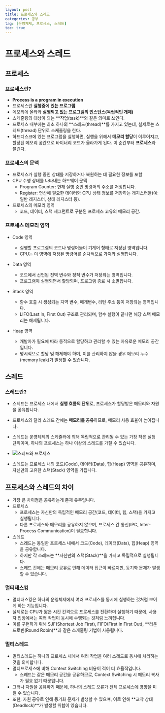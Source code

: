 ```yaml
---
layout: post
title: 프로세스와 스레드
categories: 공부
tag: [운영체제, 프로세스, 스레드]
toc: true
---
```


# 프로세스와 스레드

## 프로세스

### 프로세스란?

- **Process is a program in execution**
- 프로세스란 **실행중에 있는 프로그램**
- 메모리에 올라와 **실행되고 있는 프로그램의 인스턴스(독립적인 개체)**
- 스케줄링의 대상이 되는 **작업(task)**와 같은 의미로 쓰인다.
- 프로세스 내부에는 최소 하나의 **스레드(thread)**를 가지고 있는데, 실제로는 스레드(thread) 단위로 스케줄링을 한다.
- 하드디스크에 있는 프로그램을 실행하면, 실행을 위해서 **메모리 할당**이 이루어지고, 할당된 메모리 공간으로 바이너리 코드가 올라가게 된다. 이 순간부터 **프로세스**라 불린다.

### 프로세스의 문맥

- 프로세스가 실행 중인 상태를 저장하거나 복원하는 데 필요한 정보를 포함
- CPU 수행 상태를 나타내는 하드웨어 문맥
    - Program Counter: 현재 실행 중인 명령어의 주소를 저장합니다.
    - Register: 연산에 필요한 데이터와 CPU 상태 정보를 저장하는 레지스터들(예: 일반 레지스터, 상태 레지스터 등).
- 프로세스의 메모리 영역
    - 코드, 데이터, 스택 세그먼트로 구분된 프로세스 고유의 메모리 공간.

### 프로세스 메모리 영역

- Code 영역
    - 실행할 프로그램의 코드나 명령어들이 기계어 형태로 저장된 영역입니다.
    - CPU는 이 영역에 저장된 명령어를 순차적으로 가져와 실행합니다.
- Data 영역
    - 코드에서 선언된 전역 변수와 정적 변수가 저장되는 영역입니다.
    - 프로그램이 실행되면서 할당되며, 프로그램 종료 시 소멸합니다.
- Stack 영역
    - 함수 호출 시 생성되는 지역 변수, 매개변수, 리턴 주소 등이 저장되는 영역입니다.
    - LIFO(Last In, First Out) 구조로 관리되며, 함수 실행이 끝나면 해당 스택 메모리는 해제됩니다.

- Heap 영역
    - 개발자가 필요에 따라 동적으로 할당하고 관리할 수 있는 자유로운 메모리 공간입니다.
    - 명시적으로 할당 및 해제해야 하며, 이를 관리하지 않을 경우 메모리 누수(memory leak)가 발생할 수 있습니다.

## 스레드

### 스레드란?

- 스레드는 프로세스 내에서 **실행 흐름의 단위**로, 프로세스가 할당받은 메모리와 자원을 공유합니다.
- 프로세스와 달리 스레드 간에는 **메모리를 공유**하므로, 메모리 사용 효율이 높아집니다.
- 스레드는 운영체제의 스케줄러에 의해 독립적으로 관리될 수 있는 가장 작은 실행 단위이며, 하나의 프로세스는 하나 이상의 스레드를 가질 수 있습니다.

- ![스레드와 프로세스](https://github.com/user-attachments/assets/ff496f72-781e-4117-8f28-1c4a278122aa)

- 스레드는 프로세스 내의 코드(Code), 데이터(Data), 힙(Heap) 영역을 공유하며, 자신만의 고유한 스택(Stack) 영역을 가집니다.

## 프로세스와 스레드의 차이

- 가장 큰 차이점은 공유하는게 존재 유무입니다.
- 프로세스
    - 프로세스는 자신만의 독립적인 메모리 공간(코드, 데이터, 힙, 스택)을 가지고 실행됩니다.
    - 다른 프로세스와 메모리를 공유하지 않으며, 프로세스 간 통신(IPC, Inter-Process Communication)이 필요합니다.
- 스레드
    - 스레드는 동일한 프로세스 내에서 코드(Code), 데이터(Data), 힙(Heap) 영역을 공유합니다.
    - 하지만 각 스레드는 **자신만의 스택(Stack)**을 가지고 독립적으로 실행됩니다.
    - 스레드 간에는 메모리 공유로 인해 데이터 접근이 빠르지만, 동기화 문제가 발생할 수 있습니다.

### 멀티태스킹

- 멀티태스킹은 하나의 운영체제에서 여러 프로세스를 동시에 실행하는 것처럼 보이게 하는 기능입니다.
- 실제로는 CPU가 짧은 시간 간격으로 프로세스를 전환하며 실행하기 때문에, 사용자 입장에서는 여러 작업이 동시에 수행되는 것처럼 느껴집니다.
- 이를 구현하기 위해 SJF(Shortest Job First), FIFO(First In First Out), **라운드로빈(Round Robin)**과 같은 스케줄링 기법이 사용됩니다.

### 멀티스레드

- 멀티스레드는 하나의 프로세스 내에서 여러 작업을 여러 스레드로 동시에 처리하는 것을 의미합니다.
- 멀티프로세스에 비해 Context Switching 비용이 적어 더 효율적입니다.
    - 스레드는 같은 메모리 공간을 공유하므로, Context Switching 시 메모리 복사가 필요 없기 때문입니다.
- 그러나 자원을 공유하기 때문에, 하나의 스레드 오류가 전체 프로세스에 영향을 미칠 수 있습니다.
- 또한, 자원 공유로 인해 동기화 문제가 발생할 수 있으며, 이로 인해 **교착 상태(Deadlock)**가 발생할 위험이 있습니다.
